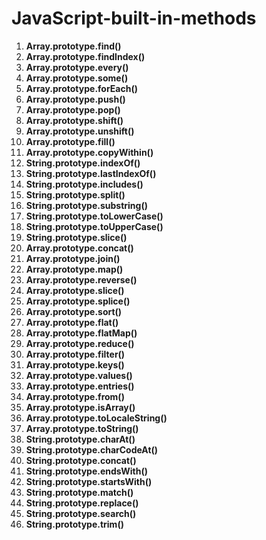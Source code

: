 # JavaScript-built-in-methods


1. **Array.prototype.find()**
2. **Array.prototype.findIndex()**
3. **Array.prototype.every()**
4. **Array.prototype.some()**
5. **Array.prototype.forEach()**
6. **Array.prototype.push()**
7. **Array.prototype.pop()**
8. **Array.prototype.shift()**
9. **Array.prototype.unshift()**
10. **Array.prototype.fill()**
11. **Array.prototype.copyWithin()**
12. **String.prototype.indexOf()**
13. **String.prototype.lastIndexOf()**
14. **String.prototype.includes()**
15. **String.prototype.split()**
16. **String.prototype.substring()**
17. **String.prototype.toLowerCase()**
18. **String.prototype.toUpperCase()**
19. **String.prototype.slice()**
20. **Array.prototype.concat()**
21. **Array.prototype.join()**
22. **Array.prototype.map()**
23. **Array.prototype.reverse()**
24. **Array.prototype.slice()**
25. **Array.prototype.splice()**
26. **Array.prototype.sort()**
27. **Array.prototype.flat()**
28. **Array.prototype.flatMap()**
29. **Array.prototype.reduce()**
30. **Array.prototype.filter()**
31. **Array.prototype.keys()**
32. **Array.prototype.values()**
33. **Array.prototype.entries()**
34. **Array.prototype.from()**
35. **Array.prototype.isArray()**
36. **Array.prototype.toLocaleString()**
37. **Array.prototype.toString()**
38. **String.prototype.charAt()**
39. **String.prototype.charCodeAt()**
40. **String.prototype.concat()**
41. **String.prototype.endsWith()**
42. **String.prototype.startsWith()**
43. **String.prototype.match()**
44. **String.prototype.replace()**
45. **String.prototype.search()**
46. **String.prototype.trim()**
